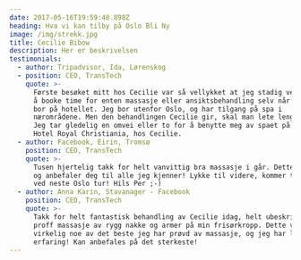 ```yaml
---
date: 2017-05-16T19:59:48.898Z
heading: Hva vi kan tilby på Oslo Bli Ny
image: /img/strekk.jpg
title: Cecilie Bibow
description: Her er beskrivelsen
testimonials:
  - author: Tripadvisor, Ida, Lørenskog
  - position: CEO, TransTech
    quote: >-
      Første besøket mitt hos Cecilie var så vellykket at jeg stadig vekk velger
      å booke time for enten massasje eller ansiktsbehandling selv når jeg ikke
      bor på hotellet. Jeg bor utenfor Oslo, og har tilgang på spa i
      nærområdene. Men den behandlingen Cecilie gir, skal man lete lenge etter.
      Jeg tar gledelig en omvei eller to for å benytte meg av spaet på Clarion
      Hotel Royal Christiania, hos Cecilie.
  - author: Facebook, Eirin, Tromsø
    position: CEO, TransTech
    quote: >-
      Tusen hjertelig takk for helt vanvittig bra massasje i går. Dette kan du
      og anbefaler deg til alle jeg kjenner! Lykke til videre, kommer tilbake
      ved neste Oslo tur! Hils Per ;-)
  - author: Anna Karin, Stavanager - Facebook
    position: CEO, TransTech
    quote: >-
      Takk for helt fantastisk behandling av Cecilie idag, helt ubeskrivelig
      proff massasje av rygg nakke og armer på min frisørkropp. Dette var
      virkelig noe av det beste jeg har prøvd av massasje, og jeg har lang
      erfaring! Kan anbefales på det sterkeste!
---
```


